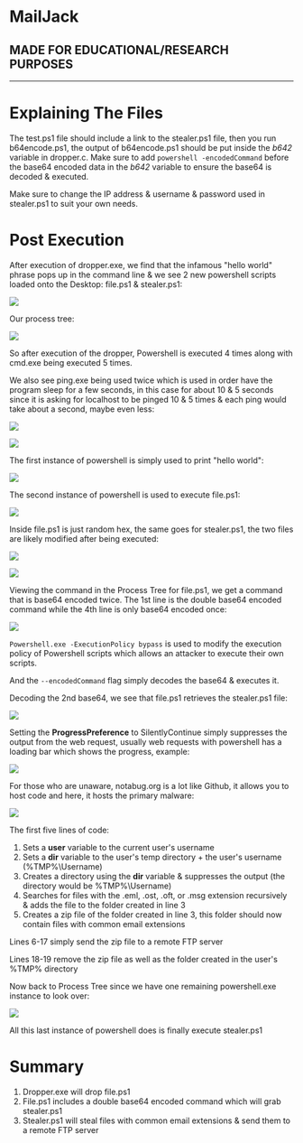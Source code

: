 # MailJack
## MADE FOR EDUCATIONAL/RESEARCH PURPOSES
***

# Explaining The Files

The test.ps1 file should include a link to the stealer.ps1 file, then you run b64encode.ps1, the output of b64encode.ps1 should be put inside the *b642* variable in dropper.c. Make sure to add `powershell -encodedCommand` before the base64 encoded data in the *b642* variable to ensure the base64 is decoded & executed.

Make sure to change the IP address & username & password used in stealer.ps1 to suit your own needs.

# Post Execution

After execution of dropper.exe, we find that the infamous "hello world" phrase pops up in the command line & we see 2 new powershell scripts loaded onto the Desktop: file.ps1 & stealer.ps1:

![](/imgs/img3.png) 

Our process tree:

![](/imgs/img4.png)

So after execution of the dropper, Powershell is executed 4 times along with cmd.exe being executed 5 times.

We also see ping.exe being used twice which is used in order have the program sleep for a few seconds, in this case for about 10 & 5 seconds since it is asking for localhost to be pinged 10 & 5 times & each ping would take about a second, maybe even less:

![](/imgs/img5.png)

![](/imgs/img6.png)

The first instance of powershell is simply used to print "hello world":

![](/imgs/img7.png)

The second instance of powershell is used to execute file.ps1:

![](/imgs/img8.png)

Inside file.ps1 is just random hex, the same goes for stealer.ps1, the two files are likely modified after being executed:

![](/imgs/img9.png)

![](/imgs/img10.png)

Viewing the command in the Process Tree for file.ps1, we get a command that is base64 encoded twice. The 1st line is the double base64 encoded command while the 4th line is only base64 encoded once:

![](/imgs/img11.png)


`Powershell.exe -ExecutionPolicy bypass` is used to modify the execution policy of Powershell scripts which allows an attacker to execute their own scripts.

And the `--encodedCommand` flag simply decodes the base64 & executes it.

Decoding the 2nd base64, we see that file.ps1 retrieves the stealer.ps1 file:

![](/imgs/img12.png)

Setting the **ProgressPreference** to SilentlyContinue simply suppresses the output from the web request, usually web requests with powershell has a loading bar which shows the progress, example:

![](https://i2.wp.com/fredrikwall.se/wp-content/uploads/2020/01/image-14.png?resize=768%2C374&ssl=1)

For those who are unaware, notabug.org is a lot like Github, it allows you to host code and here, it hosts the primary malware:

![](/imgs/img13.png)

The first five lines of code:

1. Sets a **user** variable to the current user's username
2. Sets a **dir** variable to the user's temp directory + the user's username (%TMP%\Username)
3. Creates a directory using the **dir** variable & suppresses the output (the directory would be %TMP%\Username)
4. Searches for files with the .eml, .ost, .oft, or .msg extension recursively & adds the file to the folder created in line 3
5. Creates a zip file of the folder created in line 3, this folder should now contain files with common email extensions

Lines 6-17 simply send the zip file to a remote FTP server

Lines 18-19 remove the zip file as well as the folder created in the user's %TMP% directory

Now back to Process Tree since we have one remaining powershell.exe instance to look over:

![](/imgs/img14.png)

All this last instance of powershell does is finally execute stealer.ps1

# Summary

1. Dropper.exe will drop file.ps1 
2. File.ps1 includes a double base64 encoded command which will grab stealer.ps1
3. Stealer.ps1 will steal files with common email extensions & send them to a remote FTP server
